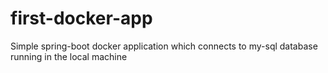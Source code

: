 # first-docker-app
Simple spring-boot docker application which connects to my-sql database running in the local machine
